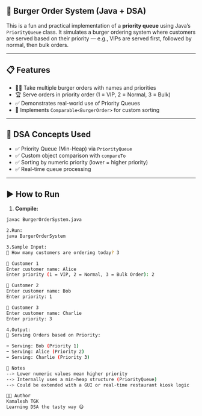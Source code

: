 ## 🍔 Burger Order System (Java + DSA)

This is a fun and practical implementation of a **priority queue** using Java’s `PriorityQueue` class. It simulates a burger ordering system where customers are served based on their priority — e.g., VIPs are served first, followed by normal, then bulk orders.

---

## 📋 Features

- 🙋‍♂️ Take multiple burger orders with names and priorities
- 🏆 Serve orders in priority order (1 = VIP, 2 = Normal, 3 = Bulk)
- ✅ Demonstrates real-world use of Priority Queues
- 🧠 Implements `Comparable<BurgerOrder>` for custom sorting

---

## 🧠 DSA Concepts Used

- ✅ Priority Queue (Min-Heap) via `PriorityQueue`
- ✅ Custom object comparison with `compareTo`
- ✅ Sorting by numeric priority (lower = higher priority)
- ✅ Real-time queue processing

---

## ▶️ How to Run

1. **Compile:**
```bash
javac BurgerOrderSystem.java

2.Run:
java BurgerOrderSystem

3.Sample Input:
🍔 How many customers are ordering today? 3

👤 Customer 1
Enter customer name: Alice
Enter priority (1 = VIP, 2 = Normal, 3 = Bulk Order): 2

👤 Customer 2
Enter customer name: Bob
Enter priority: 1

👤 Customer 3
Enter customer name: Charlie
Enter priority: 3

4.Output:
🍔 Serving Orders based on Priority:

➡️ Serving: Bob (Priority 1)
➡️ Serving: Alice (Priority 2)
➡️ Serving: Charlie (Priority 3)

📌 Notes
--> Lower numeric values mean higher priority
--> Internally uses a min-heap structure (PriorityQueue)
--> Could be extended with a GUI or real-time restaurant kiosk logic

👨‍💻 Author
Kamalesh TGK
Learning DSA the tasty way 😋






